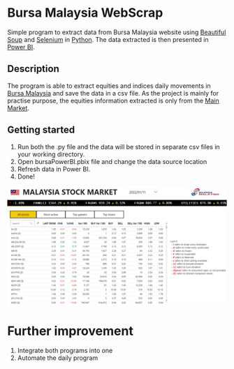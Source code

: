 # Bursa Malaysia WebScrap
Simple program to extract data from Bursa Malaysia website using [Beautiful Soup](https://www.crummy.com/software/BeautifulSoup/bs4/doc/) and [Selenium](https://www.selenium.dev/) in [Python](https://www.python.org/). The data extracted is then presented in [Power BI](https://powerbi.microsoft.com/en-us/).

## Description
The program is able to extract equities and indices daily movements in [Bursa Malaysia](https://www.bursamalaysia.com/) and save the data in a csv file. As the project is mainly for practise purpose, the equities information extracted is only from the [Main Market](https://www.bursamalaysia.com/market_information/equities_prices?keyword=&top_stock=top_active&board=MAIN-MKT&alphabetical=&sector=&sub_sector=). 

## Getting started
1. Run both the .py file and the data will be stored in separate csv files in your working directory.
2. Open bursaPowerBI.pbix file and change the data source location
3. Refresh data in Power BI.
4. Done!

![Screenshot](https://github.com/changhong-choo/bursa-webscrap/blob/main/power-bi/power-bi-screenshot.PNG)

# Further improvement
1. Integrate both programs into one
2. Automate the daily program
